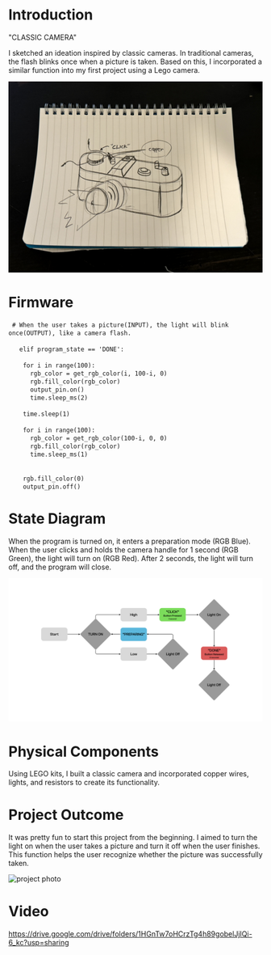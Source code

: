 # Introduction

"CLASSIC CAMERA"

I sketched an ideation inspired by classic cameras. In traditional cameras, the flash blinks once when a picture is taken. Based on this, I incorporated a similar function into my first project using a Lego camera.

![sketch](1st_Assignment_Sketch.jpg)

# Firmware
```
 # When the user takes a picture(INPUT), the light will blink once(OUTPUT), like a camera flash.

   elif program_state == 'DONE':
    
    for i in range(100):
      rgb_color = get_rgb_color(i, 100-i, 0)
      rgb.fill_color(rgb_color)
      output_pin.on()
      time.sleep_ms(2)
      
    time.sleep(1)
    
    for i in range(100):
      rgb_color = get_rgb_color(100-i, 0, 0)
      rgb.fill_color(rgb_color)
      time.sleep_ms(1)
      
      
    rgb.fill_color(0)
    output_pin.off()
```
# State Diagram

When the program is turned on, it enters a preparation mode (RGB Blue). When the user clicks and holds the camera handle for 1 second (RGB Green), the light will turn on (RGB Red). After 2 seconds, the light will turn off, and the program will close.

![state diagram](Diagram_1st_Assignment.jpg)

# Physical Components

Using LEGO kits, I built a classic camera and incorporated copper wires, lights, and resistors to create its functionality.

# Project Outcome

It was pretty fun to start this project from the beginning. I aimed to turn the light on when the user takes a picture and turn it off when the user finishes. This function helps the user recognize whether the picture was successfully taken.

![project photo](1st_Assignment_HW1.jpg)

# Video
https://drive.google.com/drive/folders/1HGnTw7oHCrzTg4h89gobelJjIQi-6_kc?usp=sharing

